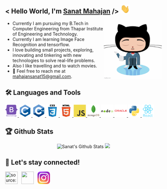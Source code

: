<h2> < Hello World, I'm <a href="https://www.linkedin.com/in/sanat-mahajan-70b0b41a9/" target="_blank"> Sanat Mahajan</a> /> <img src="https://raw.githubusercontent.com/ABSphreak/ABSphreak/master/gifs/Hi.gif" width="30" height="30"> </h2>
<img align='right' src='https://raw.githubusercontent.com/adityagarde/adityagarde/main/resources/git.gif' width="187" height="187">

- Currently I am pursuing my B.Tech in Computer Engineering from Thapar Institute of Engineering and Technology.
- Currently I am learning Image Face Recognition and tensorflow.
- I love building small projects, exploring, innovating and tinkering with new technologies to solve real-life problems.
- Also I like travelling and to watch movies.
- 📩 Feel free to reach me at mahajansanat15@gmail.com.

<h2>🛠 Languages and Tools</h2>

<p align="left"> <a href="https://getbootstrap.com" target="_blank" rel="noreferrer"> <img src="https://raw.githubusercontent.com/devicons/devicon/master/icons/bootstrap/bootstrap-plain-wordmark.svg" alt="bootstrap" width="40" height="40"/> </a> <a href="https://www.cprogramming.com/" target="_blank" rel="noreferrer"> <img src="https://raw.githubusercontent.com/devicons/devicon/master/icons/c/c-original.svg" alt="c" width="40" height="40"/> </a> <a href="https://www.w3schools.com/cpp/" target="_blank" rel="noreferrer"> <img src="https://raw.githubusercontent.com/devicons/devicon/master/icons/cplusplus/cplusplus-original.svg" alt="cplusplus" width="40" height="40"/> </a> <a href="https://www.w3schools.com/css/" target="_blank" rel="noreferrer"> <img src="https://raw.githubusercontent.com/devicons/devicon/master/icons/css3/css3-original-wordmark.svg" alt="css3" width="40" height="40"/> </a> <a href="https://www.w3.org/html/" target="_blank" rel="noreferrer"> <img src="https://raw.githubusercontent.com/devicons/devicon/master/icons/html5/html5-original-wordmark.svg" alt="html5" width="40" height="40"/> </a> <a href="https://developer.mozilla.org/en-US/docs/Web/JavaScript" target="_blank" rel="noreferrer"> <img src="https://raw.githubusercontent.com/devicons/devicon/master/icons/javascript/javascript-original.svg" alt="javascript" width="40" height="40"/> </a> <a href="https://www.mongodb.com/" target="_blank" rel="noreferrer"> <img src="https://raw.githubusercontent.com/devicons/devicon/master/icons/mongodb/mongodb-original-wordmark.svg" alt="mongodb" width="40" height="40"/> </a> <a href="https://nodejs.org" target="_blank" rel="noreferrer"> <img src="https://raw.githubusercontent.com/devicons/devicon/master/icons/nodejs/nodejs-original-wordmark.svg" alt="nodejs" width="40" height="40"/> </a> <a href="https://www.oracle.com/" target="_blank" rel="noreferrer"> <img src="https://raw.githubusercontent.com/devicons/devicon/master/icons/oracle/oracle-original.svg" alt="oracle" width="40" height="40"/> </a> <a href="https://www.python.org" target="_blank" rel="noreferrer"> <img src="https://raw.githubusercontent.com/devicons/devicon/master/icons/python/python-original.svg" alt="python" width="40" height="40"/> </a> <a href="https://reactjs.org/" target="_blank" rel="noreferrer"> <img src="https://raw.githubusercontent.com/devicons/devicon/master/icons/react/react-original-wordmark.svg" alt="react" width="40" height="40"/> </a> </p>

<h2>🏆 Github Stats</h2>

<p align="center"> 
  <img src="https://github-readme-stats.vercel.app/api?username=sanatMahajan&theme=radical&show_icons=true" alt="Sanat's Github Stats" width="45%"/>
    <img  src="https://github-readme-stats.vercel.app/api/top-langs/?username=sanatMahajan&layout=compact&theme=dark&hide=css,scss,Handlebars,Makefile,Less&langs_count=10" width="38%">
</p>

<h2>🤝 Let's stay connected!</h2>
<a href="https://www.linkedin.com/in/sanat-mahajan-70b0b41a9/" target="_blank"><img src="https://i.imgur.com/kF9HMpz.png" width=40px height=40px title="source: imgur.com" /></a> &nbsp; <a href="https://leetcode.com/mahajansanat15/" target="_blank"><img src="https://pbs.twimg.com/profile_images/910592237695676416/7xInX10u_400x400.jpg" width=40px height=40px title=""/></a> &nbsp; <a href="https://www.instagram.com/sanat.mahajan.7/" target="_blank"><img src="https://github.com/wle8300/instagram-logo/blob/master/logo.svg" width=40px height=40px title=""/></a>
